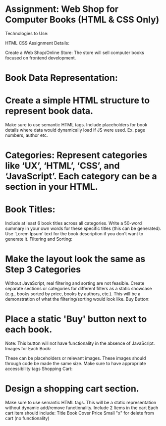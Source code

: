 # Assignment: Web Shop for Computer Books (HTML & CSS Only)
Technologies to Use:

HTML
CSS
Assignment Details:

Create a Web Shop/Online Store: The store will sell computer books focused on frontend development.

# Book Data Representation:

# Create a simple HTML structure to represent book data.
Make sure to use semantic HTML tags.
Include placeholders for book details where data would dynamically load if JS were used. Ex. page numbers, author etc.
# Categories: Represent categories like ‘UX’, ‘HTML’, ‘CSS’, and ‘JavaScript’. Each category can be a section in your HTML.

# Book Titles:

Include at least 6 book titles across all categories.
Write a 50-word summary in your own words for these specific titles (this can be generated).
Use ‘Lorem Ipsum’ text for the book description if you don't want to generate it.
Filtering and Sorting:

# Make the layout look the same as Step 3 Categories
Without JavaScript, real filtering and sorting are not feasible.
Create separate sections or categories for different filters as a static showcase (e.g., books sorted by price, books by authors, etc.).
This will be a demonstration of what the filtering/sorting would look like.
Buy Button:

# Place a static 'Buy' button next to each book.
Note: This button will not have functionality in the absence of JavaScript.
Images for Each Book:

These can be placeholders or relevant images.
These images should through code be made the same size.
Make sure to have appropriate accessibility tags
Shopping Cart:

# Design a shopping cart section.
Make sure to use semantic HTML tags.
This will be a static representation without dynamic add/remove functionality.
Include 2 Items in the cart
Each cart item should include:
Title
Book Cover
Price
Small "x" for delete from cart (no functionality) 